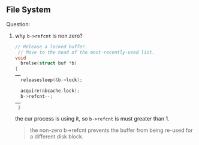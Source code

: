 ## File System

Question:

1. why `b->refcnt` is non zero?

   ```c
   // Release a locked buffer.
    // Move to the head of the most-recently-used list.
   void
     brelse(struct buf *b)
   {
   ……
     releasesleep(&b->lock);
   
     acquire(&bcache.lock);
     b->refcnt--;
   ……
    }
   ```

   the cur process is using it, so `b->refcnt` is must greater than 1.

   > the non-zero b->refcnt prevents the buffer from being re-used for a different disk block.
